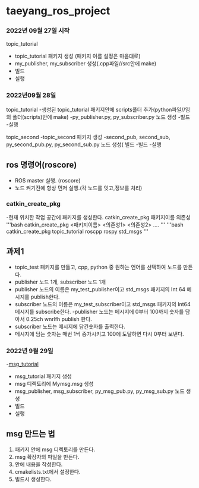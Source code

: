 # taeyang_ros_project


### 2022년 09월 27일 시작
topic_tutorial
- topic_tutorial 패키지 생성 (패키지 이름 설정은 마음대로)
- my_publisher, my_subscriber 생성(.cpp파일//src안에 make)
- 빌드
- 실행

### 2022년09월 28일

topic_tutorial
-생성된 topic_tutorial 패키지안에 scripts폴더 추가(python파일//임의 폴더(scripts)안에 make) 
-py_publisher.py, py_subscriber.py 노드 생성
-빌드
-실행


topic_second 
-topic_second 패키지 생성
-second_pub, second_sub, py_second_pub.py, py_second_sub.py 노드 생성(
빌드
-빌드
-실행

## ros 명령어(roscore)

- ROS master 실행. (roscore)
- 노드 켜기전에 항상 먼저 실행.(각 노드를 잇고,정보를 처리)



### catkin_create_pkg

-현재 위치한 작업 공간에 패키지를 생성한다.
catkin_create_pkg 패키지이름 의존성
'''bash
    catkin_create_pkg <패키지이름> <의존성1>
    <의존성2> ....
'''
'''bash
    catkin_create_pkg topic_tutorial roscpp
    rospy std_msgs
'''

## 과제1
- topic_test 패키지를 만들고, cpp, python 중 원하는 언어를 선택하여 노드를 만든다.
- publisher 노드 1개, subscriber 노드 1개
- publisher 노드의 이름은 my_test_publisher이고 std_msgs 패키지의 Int 64 메시지를 publish한다.
- subscriber 노드의 이름은 my_test_subscriber이고 std_msgs 패키지의 Int64 메시지를 subscribe한다.
-publisher 노드는 메시지에 0부터 100까지 숫자를 담아서 0.25ch wnrlfh publish 한다.
- subscriber 노드는 메시지에 담긴숫자를 출력한다.
- 메시지에 담는 숫자는 매번 1씩 증가시키고 100에 도달하면 다시 0부터 보낸다.


### 2022년 9월 29일
-[msg_tutorial](./msg_tutorial)
- msg_tutorial 패키지 생성
- msg 디렉토리에 Mymsg.msg 생성
- msg_publisher,
msg_subscriber, py_msg_pub.py,
py_msg_sub.py 노드 생성
- 빌드
- 실행


## msg 만드는 법
1. 패키지 안에 msg 디렉토리를 만든다.
2. msg 확장자의 파일을 만든다.
3. 안에 내용을 작성한다.
4. cmakelists.txt에서 설정한다.
5. 빌드시 생성한다.

